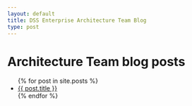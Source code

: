 ```yaml
---
layout: default
title: DSS Enterprise Architecture Team Blog
type: post
---
```


# Architecture Team blog posts

<ul>
  {% for post in site.posts %}
    <li>
      <a href="{{ post.url }}">{{ post.title }}</a>
    </li>
  {% endfor %}
</ul>
